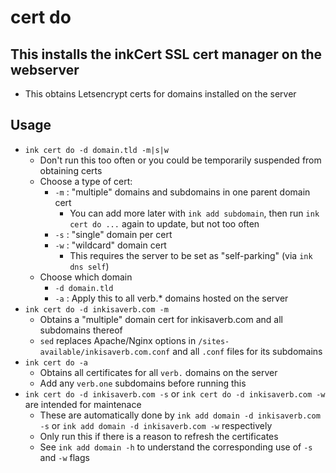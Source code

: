 # cert do

## This installs the inkCert SSL cert manager on the webserver
- This obtains Letsencrypt certs for domains installed on the server

## Usage
- `ink cert do -d domain.tld -m|s|w`
  - Don't run this too often or you could be temporarily suspended from obtaining certs
  - Choose a type of cert:
    - `-m` : "multiple" domains and subdomains in one parent domain cert
      - You can add more later with `ink add subdomain`, then run `ink cert do ...` again to update, but not too often
    - `-s` : "single" domain per cert
    - `-w` : "wildcard" domain cert
      - This requires the server to be set as "self-parking" (via `ink dns self`)
  - Choose which domain
    - `-d domain.tld`
    - `-a` : Apply this to all verb.* domains hosted on the server
- `ink cert do -d inkisaverb.com -m`
  - Obtains a "multiple" domain cert for inkisaverb.com and all subdomains thereof
  - `sed` replaces Apache/Nginx options in `/sites-available/inkisaverb.com.conf` and all `.conf` files for its subdomains
- `ink cert do -a`
  - Obtains all certificates for all `verb.` domains on the server
  - Add any `verb.one` subdomains before running this
- `ink cert do -d inkisaverb.com -s` or `ink cert do -d inkisaverb.com -w` are intended for maintenace
  - These are automatically done by `ink add domain -d inkisaverb.com -s` or `ink add domain -d inkisaverb.com -w` respectively
  - Only run this if there is a reason to refresh the certificates
  - See `ink add domain -h` to understand the corresponding use of `-s` and `-w` flags
